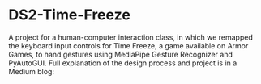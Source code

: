 # DS2-Time-Freeze
A project for a human-computer interaction class, in which we remapped the keyboard input controls for Time Freeze, a game available on Armor Games, to hand gestures using MediaPipe Gesture Recognizer and PyAutoGUI. Full explanation of the design process and project is in a Medium blog: 
